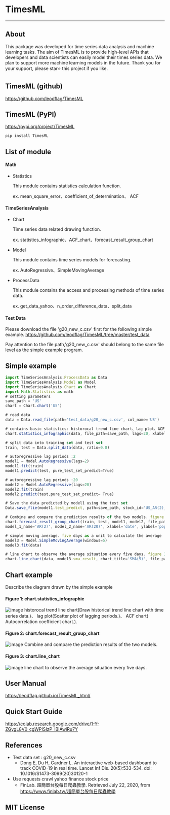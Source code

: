 # TimesML
---
## About
This package was developed for time series data analysis and machine learning tasks. The aim of TimesML is to provide high-level APIs that developers and data scientists can easily model their times series data. We plan to support more machine learning models in the future. Thank you for your support, please star⭐ this project if you like.

## TimesML (github)
https://github.com/leodflag/TimesML

## TimesML (PyPI)
https://pypi.org/project/TimesML
```js
pip install TimesML
```

## List of module
#### Math
* Statistics

    This module contains statistics calculation function.

    ex. mean_square_error、coefficient_of_determination、
        ACF

#### TimeSeriesAnalysis
* Chart

    Time series data related drawing function.

    ex. statistics_infographic、ACF_chart、forecast_result_group_chart

* Model

    This module contains time series models for forecasting.

    ex. AutoRegressive、SimpleMovingAverage

* ProcessData

    This module contains the access and processing methods of time series data.

    ex. get_data_yahoo、n_order_difference_data、split_data

#### Test Data
Please download the file 'g20_new_c.csv'  first for the following simple example.
https://github.com/leodflag/TimesML/tree/master/test_data

Pay attention to the file path,'g20_new_c.csv' should belong to the same file level as the simple example program.

## Simple example
```js
import TimeSeriesAnalysis.ProcessData as Data
import TimeSeriesAnalysis.Model as Model
import TimeSeriesAnalysis.Chart as Chart
import Math.Statistics as math
# setting parameters
save_path = 'US'
chart = Chart.chart('US')

# read data
data = Data.read_file(path='test_data/g20_new_c.csv', col_name='US')

# contains basic statistics: historocal trend line chart、lag plot、ACF chart. figure 1.
chart.statistics_infographic(data, file_path=save_path, lags=20, xlabel='date', ylabel='population')

# split data into training set and test set
train, test = Data.split_data(data, ratio=0.8)

# autoregressive lag periods :2
model1 = Model.AutoRegressive(lags=2)
model1.fit(train)
model1.predict(test, pure_test_set_predict=True)

# autoregressive lag periods :20
model2 = Model.AutoRegressive(lags=20)
model2.fit(train)
model2.predict(test,pure_test_set_predict= True)

# Save the data predicted by model1 using the test set
Data.save_flie(model1.test_predict, path=save_path, stock_id='US_AR(2)_predict', file_format='csv')

# Combine and compare the prediction results of the two models. figure 2.
chart.forecast_result_group_chart(train, test, model1, model2, file_path=save_path, 
model_1_name='AR(2)', model_2_name='AR(20)', xlabel='date', ylabel='population')

# simple moving average. five days as a unit to calculate the average
model3 = Model.SimpleMovingAverage(windows=5)
model3.fit(data)

# line chart to observe the average situation every five days. figure 3.
chart.line_chart(data, model3.sma_result, chart_title='SMA(5)', file_path=save_path, xlabel='date', ylabel='population')
```
## Chart example
Describe the diagram drawn by the simple example
#### Figure 1: chart.statistics_infographic
![image](https://github.com/leodflag/TimesML/blob/master/US/statistics_infographic_US.png)
    historocal trend line chart(Draw historical trend line chart with time series data.)、
    lag plot(Scatter plot of lagging periods.)、
    ACF chart( Autocorrelation coefficient chart.).

#### Figure 2: chart.forecast_result_group_chart
![image](https://github.com/leodflag/TimesML/blob/master/US/forecast_result_group_chart_US.png)
    Combine and compare the prediction results of the two models.

#### Figure 3: chart.line_chart
![image](https://github.com/leodflag/TimesML/blob/master/US/SMA(5)_US_line_chart.png)
    line chart to observe the average situation every five days.

## User Manual
https://leodflag.github.io/TimesML_html/

## Quick Start Guide
https://colab.research.google.com/drive/1-Y-ZGygL8V0_cgWPISIzP_lBIAwiRu7Y

## References

*  Test data set : g20_new_c.csv
	* Dong E, Du H, Gardner L. An interactive web-based dashboard to track COVID-19 in real time. Lancet Inf Dis. 20(5):533-534. doi: 10.1016/S1473-3099(20)30120-1
* Use requests crawl yahoo finance stock price
    * FinLab. 超簡單台股每日爬蟲教學. Retrieved July 22, 2020, from https://www.finlab.tw/超簡單台股每日爬蟲教學

## MIT License

